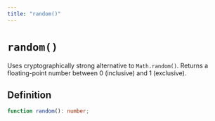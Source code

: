 ```yaml
---
title: "random()"
---
```


# `random()`

Uses cryptographically strong alternative to `Math.random()`. Returns a floating-point number between 0 (inclusive) and 1 (exclusive).

## Definition

```ts
function random(): number;
```
